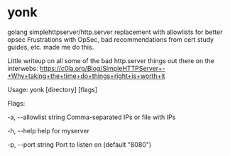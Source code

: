 # yonk
golang simplehttpserver/http.server replacement with allowlists for better opsec
Frustrations with OpSec, bad recommendations from cert study guides, etc. made me do this.

Little writeup on all some of the bad http.server things out there on the interwebs:
https://c0la.org/Blog/SimpleHTTPServer+-+Why+taking+the+time+do+things+right+is+worth+it


Usage:
  yonk [directory] [flags]

Flags:

  -a, --allowlist string   Comma-separated IPs or file with IPs

  -h, --help               help for myserver

  -p, --port string        Port to listen on (default "8080")